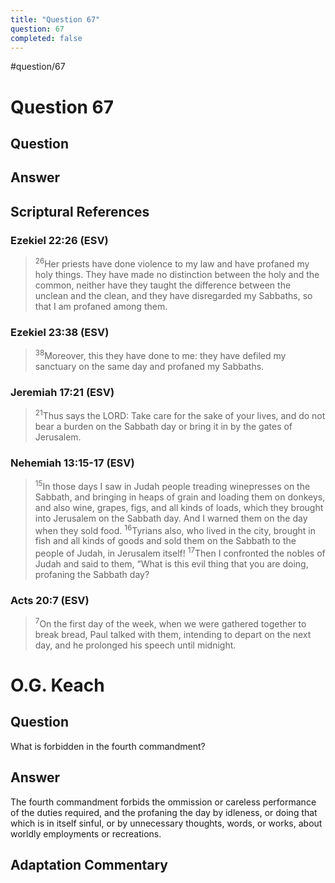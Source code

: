 ```yaml
---
title: "Question 67"
question: 67
completed: false
---
```

#question/67
# Question 67

## Question


## Answer


## Scriptural References
### Ezekiel 22:26 (ESV)
> <sup>26</sup>Her priests have done violence to my law and have profaned my holy things. They have made no distinction between the holy and the common, neither have they taught the difference between the unclean and the clean, and they have disregarded my Sabbaths, so that I am profaned among them.

### Ezekiel 23:38 (ESV)
> <sup>38</sup>Moreover, this they have done to me: they have defiled my sanctuary on the same day and profaned my Sabbaths.

### Jeremiah 17:21 (ESV)
> <sup>21</sup>Thus says the LORD: Take care for the sake of your lives, and do not bear a burden on the Sabbath day or bring it in by the gates of Jerusalem.

### Nehemiah 13:15-17 (ESV)
> <sup>15</sup>In those days I saw in Judah people treading winepresses on the Sabbath, and bringing in heaps of grain and loading them on donkeys, and also wine, grapes, figs, and all kinds of loads, which they brought into Jerusalem on the Sabbath day. And I warned them on the day when they sold food.
> <sup>16</sup>Tyrians also, who lived in the city, brought in fish and all kinds of goods and sold them on the Sabbath to the people of Judah, in Jerusalem itself!
> <sup>17</sup>Then I confronted the nobles of Judah and said to them, “What is this evil thing that you are doing, profaning the Sabbath day?

### Acts 20:7 (ESV)
> <sup>7</sup>On the first day of the week, when we were gathered together to break bread, Paul talked with them, intending to depart on the next day, and he prolonged his speech until midnight.

# O.G. Keach
## Question
What is forbidden in the fourth commandment?

## Answer
The fourth commandment forbids the ommission or careless performance of the duties required, and the profaning the day by idleness, or doing that which is in itself sinful, or by unnecessary thoughts, words, or works, about worldly employments or recreations.

## Adaptation Commentary
